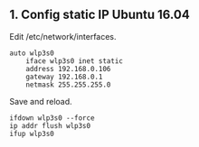 ## 1. Config static IP Ubuntu 16.04
Edit /etc/network/interfaces.
```
auto wlp3s0
    iface wlp3s0 inet static
    address 192.168.0.106
    gateway 192.168.0.1
    netmask 255.255.255.0
```
Save and reload.
```
ifdown wlp3s0 --force
ip addr flush wlp3s0
ifup wlp3s0
```
